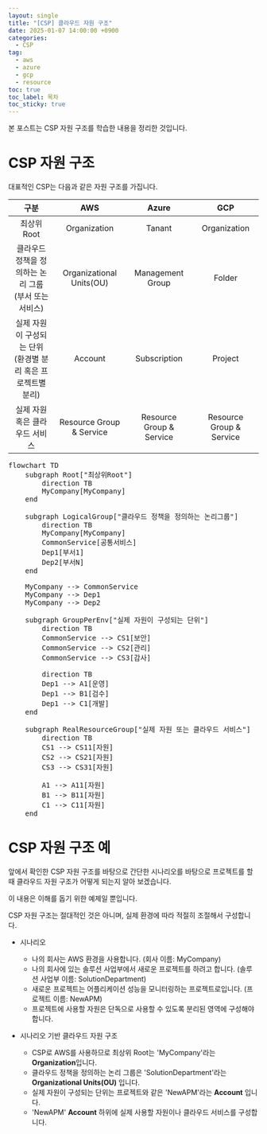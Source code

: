 ```yaml
---
layout: single
title: "[CSP] 클라우드 자원 구조"
date: 2025-01-07 14:00:00 +0900
categories: 
  - CSP
tag: 
  - aws
  - azure
  - gcp
  - resource
toc: true
toc_label: 목차
toc_sticky: true
---
```


본 포스트는 CSP 자원 구조를 학습한 내용을 정리한 것입니다.

# CSP 자원 구조

대표적인 CSP는 다음과 같은 자원 구조를 가집니다.

|                    구분                     |           AWS            |      Azure       |     GCP      |
|:-----------------------------------------:|:------------------------:|:----------------:|:------------:|
|                 최상위 Root                  |       Organization       |      Tanant      | Organization |
|   클라우드 정책을 정의하는 논리 그룹 <br> (부서 또는 서비스)    | Organizational Units(OU) | Management Group |    Folder    |
| 실제 자원이 구성되는 단위 <br> (환경별 분리 혹은 프로젝트별 분리) | Account | Subscription | Project |
|             실제 자원 혹은 클라우드 서비스             | Resource Group & Service | Resource Group & Service | Resource Group & Service |

<pre class="mermaid">
flowchart TD
    subgraph Root["최상위Root"]
        direction TB
        MyCompany[MyCompany]
    end

    subgraph LogicalGroup["클라우드 정책을 정의하는 논리그룹"]
        direction TB
        MyCompany[MyCompany]
        CommonService[공통서비스]
        Dep1[부서1]
        Dep2[부서N]
    end

    MyCompany --> CommonService
    MyCompany --> Dep1
    MyCompany --> Dep2

    subgraph GroupPerEnv["실제 자원이 구성되는 단위"]
        direction TB
        CommonService --> CS1[보안]
        CommonService --> CS2[관리]
        CommonService --> CS3[감사]

        direction TB
        Dep1 --> A1[운영]
        Dep1 --> B1[검수]
        Dep1 --> C1[개발]
    end

    subgraph RealResourceGroup["실제 자원 또는 클라우드 서비스"]
        direction TB
        CS1 --> CS11[자원]
        CS2 --> CS21[자원]
        CS3 --> CS31[자원]

        A1 --> A11[자원]
        B1 --> B11[자원]
        C1 --> C11[자원]
    end
</pre>

<script type="module">
	import mermaid from 'https://cdn.jsdelivr.net/npm/mermaid@10/dist/mermaid.esm.min.mjs';
	mermaid.initialize({
		startOnLoad: true
	});
</script>

# CSP 자원 구조 예

앞에서 확인한 CSP 자원 구조를 바탕으로 간단한 시나리오를 바탕으로 프로젝트를 할 때 클라우드 자원 구조가 어떻게 되는지 알아 보겠습니다.

이 내용은 이해를 돕기 위한 예제일 뿐입니다.

CSP 자원 구조는 절대적인 것은 아니며, 실제 환경에 따라 적절히 조절해서 구성합니다.

* 시나리오
  * 나의 회사는 AWS 환경을 사용합니다. (회사 이름: MyCompany)
  * 나의 회사에 있는 솔루션 사업부에서 새로운 프로젝트를 하려고 합니다. (솔루션 사업부 이름: SolutionDepartment)
  * 새로운 프로젝트는 어플리케이션 성능을 모니터링하는 프로젝트로입니다. (프로젝트 이름: NewAPM)
  * 프로젝트에 사용할 자원은 단독으로 사용할 수 있도록 분리된 영역에 구성해야 합니다.

* 시나리오 기반 클라우드 자원 구조
  * CSP로 AWS를 사용하므로 최상위 Root는 'MyCompany'라는 **Organization**입니다.
  * 클라우드 정책을 정의하는 논리 그룹은 'SolutionDepartment'라는 **Organizational Units(OU)** 입니다.
  * 실제 자원이 구성되는 단위는 프로젝트와 같은 'NewAPM'라는 **Account** 입니다.
  * 'NewAPM' **Account** 하위에 실제 사용할 자원이나 클라우드 서비스를 구성합니다.
